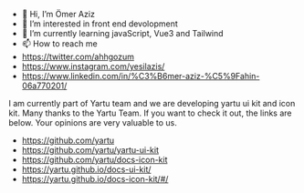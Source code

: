 - 👋 Hi, I’m Ömer Aziz
- 👀 I’m interested in front end devolopment
- 🌱 I’m currently learning javaScript, Vue3 and Tailwind
- 📫 How to reach me 
- https://twitter.com/ahhgozum
- https://www.instagram.com/yesilazis/
- https://www.linkedin.com/in/%C3%B6mer-aziz-%C5%9Fahin-06a770201/

I am currently part of Yartu team and we are developing yartu ui kit and icon kit. Many thanks to the Yartu Team. If you want to check it out, the links are below. Your opinions are very valuable to us.

- https://github.com/yartu
- https://github.com/yartu/yartu-ui-kit
- https://github.com/yartu/docs-icon-kit
- https://yartu.github.io/docs-ui-kit/
- https://yartu.github.io/docs-icon-kit/#/
<!---
azizs4h/azizs4h is a ✨ special ✨ repository because its `README.md` (this file) appears on your GitHub profile.
You can click the Preview link to take a look at your changes.
--->

